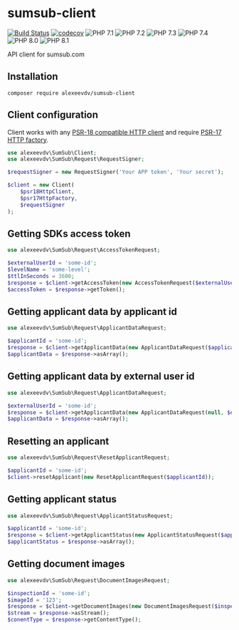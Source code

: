 sumsub-client
===============

[![Build Status](https://travis-ci.org/alexeevdv/sumsub-client.svg?branch=develop)](https://travis-ci.org/alexeevdv/sumsub-client) 
[![codecov](https://codecov.io/gh/alexeevdv/sumsub-client/branch/develop/graph/badge.svg)](https://codecov.io/gh/alexeevdv/sumsub-client)
![PHP 7.1](https://img.shields.io/badge/PHP-7.1-green.svg) 
![PHP 7.2](https://img.shields.io/badge/PHP-7.2-green.svg)
![PHP 7.3](https://img.shields.io/badge/PHP-7.3-green.svg)
![PHP 7.4](https://img.shields.io/badge/PHP-7.4-green.svg)
![PHP 8.0](https://img.shields.io/badge/PHP-8.0-green.svg)
![PHP 8.1](https://img.shields.io/badge/PHP-8.1-green.svg)

API client for sumsub.com

## Installation

```shell script
composer require alexeevdv/sumsub-client
```

## Client configuration

Client works with any [PSR-18 compatible HTTP client](https://packagist.org/providers/psr/http-client-implementation) and require [PSR-17 HTTP factory](https://packagist.org/providers/psr/http-factory-implementation).

```php
use alexeevdv\SumSub\Client;
use alexeevdv\SumSub\Request\RequestSigner;

$requestSigner = new RequestSigner('Your APP token', 'Your secret');

$client = new Client(
    $psr18HttpClient,
    $psr17HttpFactory,
    $requestSigner
);
```

## Getting SDKs access token

```php
use alexeevdv\SumSub\Request\AccessTokenRequest;

$externalUserId = 'some-id';
$levelName = 'some-level';
$ttlInSeconds = 3600;
$response = $client->getAccessToken(new AccessTokenRequest($externalUserId, $levelName, $ttlInSeconds));
$accessToken = $response->getToken();
```

## Getting applicant data by applicant id

```php
use alexeevdv\SumSub\Request\ApplicantDataRequest;

$applicantId = 'some-id';
$response = $client->getApplicantData(new ApplicantDataRequest($applicantId));
$applicantData = $response->asArray();
```

## Getting applicant data by external user id

```php
use alexeevdv\SumSub\Request\ApplicantDataRequest;

$externalUserId = 'some-id';
$response = $client->getApplicantData(new ApplicantDataRequest(null, $externalUserId));
$applicantData = $response->asArray();
```

## Resetting an applicant

```php
use alexeevdv\SumSub\Request\ResetApplicantRequest;

$applicantId = 'some-id';
$client->resetApplicant(new ResetApplicantRequest($applicantId));
```

## Getting applicant status

```php
use alexeevdv\SumSub\Request\ApplicantStatusRequest;

$applicantId = 'some-id';
$response = $client->getApplicantStatus(new ApplicantStatusRequest($applicantId));
$applicantStatus = $response->asArray();
```

## Getting document images

```php
use alexeevdv\SumSub\Request\DocumentImagesRequest;

$inspectionId = 'some-id';
$imageId = '123';
$response = $client->getDocumentImages(new DocumentImagesRequest($inspectionId, $imageId));
$stream = $response->asStream();
$conentType = $response->getContentType();
```
